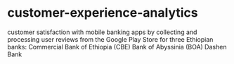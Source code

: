 # customer-experience-analytics
customer satisfaction with mobile banking apps by collecting and processing user reviews from the Google Play Store for three Ethiopian banks:  Commercial Bank of Ethiopia (CBE) Bank of Abyssinia (BOA) Dashen Bank
